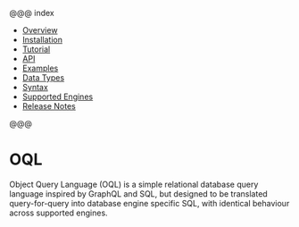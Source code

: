 @@@ index

* [Overview](overview.md)
* [Installation](installation.md)
* [Tutorial](tutorial.md)
* [API](api.md)
* [Examples](examples.md)
* [Data Types](datatypes.md)
* [Syntax](syntax.md)
* [Supported Engines](supported-engines.md)
* [Release Notes](release-notes.md)

@@@

OQL
===

Object Query Language (OQL) is a simple relational database query language inspired by GraphQL and SQL, but designed to be translated query-for-query into database engine specific SQL, with identical behaviour across supported engines.
